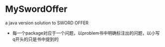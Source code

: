 # MySwordOffer
a java version solution to SWORD OFFER 
+ 每一个package对应于一个问题，以problem书中明确标注出的问题，以小写q开头的只是书中提到的
